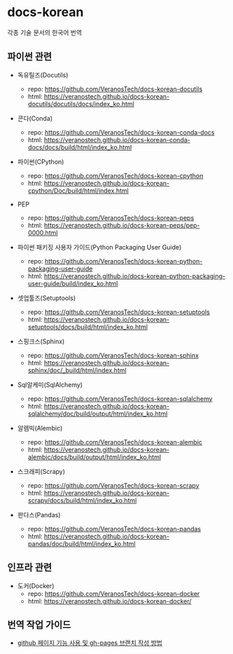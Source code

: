 # docs-korean

각종 기술 문서의 한국어 번역

## 파이썬 관련

* 독유틸즈(Docutils)
  * repo: https://github.com/VeranosTech/docs-korean-docutils
  * html: https://veranostech.github.io/docs-korean-docutils/docutils/docs/index_ko.html

* 콘다(Conda)
  * repo: https://github.com/VeranosTech/docs-korean-conda-docs
  * html: https://veranostech.github.io/docs-korean-conda-docs/docs/build/html/index_ko.html

* 파이썬(CPython)
  * repo: https://github.com/VeranosTech/docs-korean-cpython
  * html: https://veranostech.github.io/docs-korean-cpython/Doc/build/html/index.html

* PEP
  * repo: https://github.com/VeranosTech/docs-korean-peps
  * html: https://veranostech.github.io/docs-korean-peps/pep-0000.html

* 파이썬 패키징 사용자 가이드(Python Packaging User Guide)
  * repo: https://github.com/VeranosTech/docs-korean-python-packaging-user-guide
  * html: https://veranostech.github.io/docs-korean-python-packaging-user-guide/build/index_ko.html

* 셋업툴즈(Setuptools)
  * repo: https://github.com/VeranosTech/docs-korean-setuptools
  * html: https://veranostech.github.io/docs-korean-setuptools/docs/build/html/index_ko.html

* 스핑크스(Sphinx)
  * repo: https://github.com/VeranosTech/docs-korean-sphinx
  * html: https://veranostech.github.io/docs-korean-sphinx/doc/_build/html/index.html

* Sql알케미(SqlAlchemy)
  * repo: https://github.com/VeranosTech/docs-korean-sqlalchemy
  * html: https://veranostech.github.io/docs-korean-sqlalchemy/doc/build/output/html/index_ko.html

* 알렘빅(Alembic)
  * repo: https://github.com/VeranosTech/docs-korean-alembic
  * html: https://veranostech.github.io/docs-korean-alembic/docs/build/output/html/index_ko.html

* 스크래피(Scrapy)
  * repo: https://github.com/VeranosTech/docs-korean-scrapy
  * html: https://veranostech.github.io/docs-korean-scrapy/docs/build/html/index_ko.html

* 판다스(Pandas)
  * repo: https://github.com/VeranosTech/docs-korean-pandas
  * html: https://veranostech.github.io/docs-korean-pandas/doc/build/html/index_ko.html


## 인프라 관련

* 도커(Docker)
  * repo: https://github.com/VeranosTech/docs-korean-docker
  * html: https://veranostech.github.io/docs-korean-docker/


## 번역 작업 가이드

  * [github 페이지 기능 사용 및 gh-pages 브랜치 작성 방법](./gh-branch.rst)
